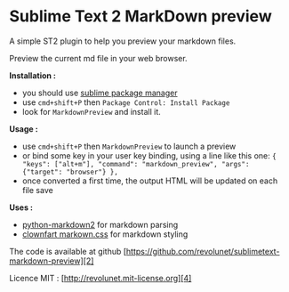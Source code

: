 Sublime Text 2 MarkDown preview
=====

A simple ST2 plugin to help you preview your markdown files.

Preview the current md file in your web browser.

**Installation :**

 - you should use [sublime package manager][3]
 - use `cmd+shift+P` then `Package Control: Install Package`
 - look for `MarkdownPreview` and install it.

**Usage :**

 - use `cmd+shift+P` then `MarkdownPreview` to launch a preview
 - or bind some key in your user key binding, using a line like this one:
   `{ "keys": ["alt+m"], "command": "markdown_preview", "args": {"target": "browser"} },`
 - once converted a first time, the output HTML will be updated on each file save

**Uses :**

 - [python-markdown2][0] for markdown parsing
 - [clownfart markown.css][1] for markdown styling

The code is available at github [https://github.com/revolunet/sublimetext-markdown-preview][2]

Licence MIT : [http://revolunet.mit-license.org][4]

 [0]: https://github.com/trentm/python-markdown2
 [1]: https://github.com/clownfart/Markdown-CSS
 [2]: https://github.com/revolunet/sublimetext-markdown-preview
 [3]: http://wbond.net/sublime_packages/package_control
 [4]: http://revolunet.mit-license.org
